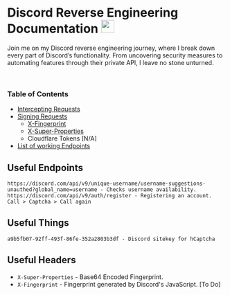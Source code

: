# Discord Reverse Engineering Documentation <img src="https://discord.com/assets/favicon.ico" height=30>

Join me on my Discord reverse engineering journey, where I break down every part of Discord’s functionality. From uncovering security measures to automating features through their private API, I leave no stone unturned.

<br>


### Table of Contents 
- [Intercepting Requests](https://github.com/AdamBankz/discord-reversed/blob/main/Intercepting%20Requests/README.md)
- [Signing Requests](https://github.com/AdamBankz/discord-reversed/blob/main/Signing%20Requests/README.md)
    - [X-Fingerprint](https://github.com/AdamBankz/discord-reversed/blob/main/Signing%20Requests/X-Fingerprint/README.md)
    - [X-Super-Properties](https://github.com/AdamBankz/discord-reversed/blob/main/Signing%20Requests/X-Super-Properties/README.md)
    - Cloudflare Tokens [N/A]
- [List of working Endpoints](https://github.com/AdamBankz/discord-reversed/blob/main/Endpoint%20List/README.md)





Useful Endpoints
--- 
```
https://discord.com/api/v9/unique-username/username-suggestions-unauthed?global_name=username - Checks username availability.
https://discord.com/api/v9/auth/register - Registering an account. Call > Captcha > Call again
```

Useful Things
---
```
a9b5fb07-92ff-493f-86fe-352a2803b3df - Discord sitekey for hCaptcha
```


Useful Headers
---

- `X-Super-Properties` - Base64 Encoded Fingerprint.
- `X-Fingerprint` - Fingerprint generated by Discord's JavaScript. [To Do]


